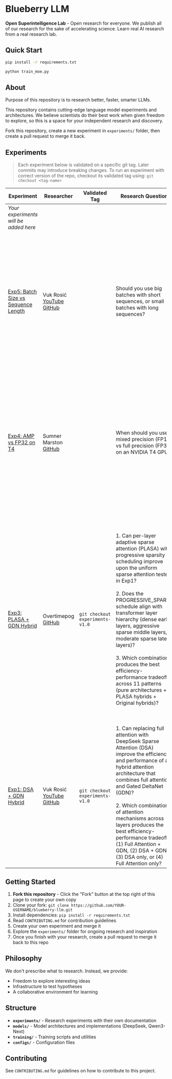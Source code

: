 # Blueberry LLM

**Open Superintelligence Lab** - Open research for everyone. We publish all of our research for the sake of accelerating science. Learn real AI research from a real research lab.

## Quick Start

```bash
pip install -r requirements.txt

python train_moe.py
```

## About

Purpose of this repository is to research better, faster, smarter LLMs.

This repository contains cutting-edge language model experiments and architectures. We believe scientists do their best work when given freedom to explore, so this is a space for your independent research and discovery.

Fork this repository, create a new experiment in `experiments/` folder, then create a pull request to merge it back.

## Experiments

> Each experiment below is validated on a specific git tag. 
> Later commits may introduce breaking changes. 
> To run an experiment with correct version of the repo, checkout its validated tag using: `git checkout <tag-name>`

| Experiment | Researcher | Validated Tag | Research Question | Key Findings |
|------------|-----------|---------------|-------------------|--------------|
| *Your experiments will be added here* | | | | |
| [Exp5: Batch Size vs Sequence Length](experiments/exp5_batch_vs_seqlen_ablation/) | Vuk Rosić [YouTube](https://www.youtube.com/channel/UC7XJj9pv_11a11FUxCMz15g) [GitHub](https://github.com/vukrosic) | | Should you use big batches with short sequences, or small batches with long sequences? | **🏆 The middle ground wins!** <br><br> Tested three strategies: Large Batch (104×256), Long Sequence (6×4096), and Balanced (26×1024). <br><br> **Winner**: Balanced approach with learning rate 0.03 achieved 98.73% accuracy and lowest loss (0.0636). <br><br> **Takeaway**: Validation loss might show that higher batch size trains faster, but it's deceptive as longer sequence length learns more. More benchmarks and analysis are needed. Use balanced approach for batch size vs sequence length. |
| [Exp4: AMP vs FP32 on T4](experiments/exp4_amp_fp32_t4/) | Sumner Marston [GitHub](https://github.com/Summykai) | | When should you use mixed precision (FP16) vs full precision (FP32) on an NVIDIA T4 GPU? | **Mixed precision wins when you're processing around 600-1,000 tokens at once!** <br><br> Tested different model sizes and batch configurations. Found that AMP becomes faster when: batch_size × sequence_length ≥ 600-1,000. <br><br> **Simple rule**: Bigger models (d_model=512) benefit from AMP earlier (~600 tokens). Smaller models (d_model=256) need more tokens (~1,000) before AMP helps. <br><br> **Speedup**: Can be up to 2× faster when conditions are right. |
| [Exp3: PLASA + GDN Hybrid](experiments/exp3_plasa_gdn_hybrid/) | Overtimepog [GitHub](https://github.com/overtimepog) | `git checkout experiments-v1.0` | 1. Can per-layer adaptive sparse attention (PLASA) with progressive sparsity scheduling improve upon the uniform sparse attention tested in Exp1? <br><br> 2. Does the PROGRESSIVE_SPARSE schedule align with transformer layer hierarchy (dense early layers, aggressive sparse middle layers, moderate sparse late layers)? <br><br> 3. Which combination produces the best efficiency-performance tradeoff across 11 patterns (pure architectures + PLASA hybrids + Original hybrids)? | **🏆 Full PLASA architecture (all 4 layers) achieves best results across all metrics!** <br><br> 1. **Full PLASA dominates**: Val Loss 4.30 (33.9% better than Exp1 DSA), Accuracy 51.69% (154.7% improvement), Perplexity 73.81, Training Time 35.5s (74% faster than hybrids). All 5 PLASA patterns occupy top 5 ranks. <br><br> 2. **Progressive sparsity validated**: Dense→Aggressive→Moderate schedule (k=L, k=L/4, k=L/2) confirms middle layer redundancy hypothesis. PLASA achieves 17.7% better average performance than full attention baseline across all patterns. <br><br> 3. **Pure PLASA optimal**: P→P→P→P outperforms all hybrid configurations. 18.4% lower loss and 39.4% higher accuracy vs best full attention, with minimal parameter overhead (+0.3%) and massive speed advantage. |
| [Exp1: DSA + GDN Hybrid](experiments/exp1_dsa_gdn_hybrid/) | Vuk Rosić [YouTube](https://www.youtube.com/channel/UC7XJj9pv_11a11FUxCMz15g) [GitHub](https://github.com/vukrosic) | `git checkout experiments-v1.0` | 1. Can replacing full attention with DeepSeek Sparse Attention (DSA) improve the efficiency and performance of a hybrid attention architecture that combines full attention and Gated DeltaNet (GDN)? <br><br> 2. Which combination of attention mechanisms across layers produces the best efficiency-performance tradeoff: (1) Full Attention + GDN, (2) DSA + GDN, (3) DSA only, or (4) Full Attention only? |1. Trains faster in the beginning, but full attention seems to surpass it with more training. Future work is to investigate this further. <br><br> 2. Currently L → F → F → L (Gated Deltanet → Full Attention → Full Attention → Gated Deltanet). Future work is to investigate this further. |

## Getting Started

1. **Fork this repository** - Click the "Fork" button at the top right of this page to create your own copy
2. Clone your fork: `git clone https://github.com/YOUR-USERNAME/blueberry-llm.git`
3. Install dependencies: `pip install -r requirements.txt`
4. Read `CONTRIBUTING.md` for contribution guidelines
5. Create your own experiment and merge it
6. Explore the `experiments/` folder for ongoing research and inspiration
7. Once you finish with your research, create a pull request to merge it back to this repo

## Philosophy

We don't prescribe what to research. Instead, we provide:
- Freedom to explore interesting ideas
- Infrastructure to test hypotheses
- A collaborative environment for learning

## Structure

- **`experiments/`** - Research experiments with their own documentation
- **`models/`** - Model architectures and implementations (DeepSeek, Qwen3-Next)
- **`training/`** - Training scripts and utilities
- **`configs/`** - Configuration files

## Contributing

See `CONTRIBUTING.md` for guidelines on how to contribute to this project.